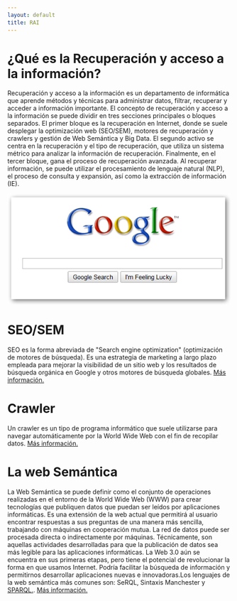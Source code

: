 ```yaml
---
layout: default
title: RAI
---
```

<div id="contact">
  <h1 class="pageTitle">¿Qué es la Recuperación y acceso a la información?</h1>
  <p class="intro">
  Recuperación y acceso a la información es un departamento de informática que aprende métodos y técnicas para administrar datos, filtrar, recuperar y acceder a información importante.
El concepto de recuperación y acceso a la información se puede dividir en tres secciones principales o bloques separados. El primer bloque es la recuperación en Internet, donde se suele desplegar la optimización web (SEO/SEM), motores de recuperación y crawlers y gestión de Web Semántica y Big Data. El segundo activo se centra en la recuperación y el tipo de recuperación, que utiliza un sistema métrico para analizar la información de recuperación. Finalmente, en el tercer bloque, gana el proceso de recuperación avanzada. Al recuperar información, se puede utilizar el procesamiento de lenguaje natural (NLP), el proceso de consulta y expansión, así como la extracción de información (IE).</p>
<p>
<img src="/assets/img/google.jpg" style="display: block; margin-left: auto; margin-right: auto;">
<h1>SEO/SEM</h1>
SEO es la forma abreviada de "Search engine optimization" (optimización de motores de búsqueda). Es una estrategia de marketing a largo plazo empleada para mejorar la visibilidad de un sitio web y los resultados de búsqueda orgánica en Google y otros motores de búsqueda globales. <a href="https://www.tiendanube.com/blog/seo-y-sem/#:~:text=SEO%20es%20por%20search%20engine,marketing%20en%20motores%20de%20b%C3%BAsqueda.">Más información.</a>
<h1>Crawler</h1>
Un crawler es un tipo de programa informático que suele utilizarse para navegar automáticamente por la World Wide Web con el fin de recopilar datos. <a href="https://es.ryte.com/wiki/Crawler">Más información.</a>
<h1>La web Semántica</h1>
La Web Semántica se puede definir como el conjunto de operaciones realizadas en el entorno de la World Wide Web (WWW) para crear tecnologías que publiquen datos que puedan ser leídos por aplicaciones informáticas. Es una extensión de la web actual que permitirá al usuario encontrar respuestas a sus preguntas de una manera más sencilla, trabajando con máquinas en cooperación mutua. La red de datos puede ser procesada directa o indirectamente por máquinas. Técnicamente, son aquellas actividades desarrolladas para que la publicación de datos sea más legible para las aplicaciones informáticas. La Web 3.0 aún se encuentra en sus primeras etapas, pero tiene el potencial de revolucionar la forma en que usamos Internet. Podría facilitar la búsqueda de información y permitirnos desarrollar aplicaciones nuevas e innovadoras.Los lenguajes de la web semántica más comunes son: SeRQL, Sintaxis Manchester y <a href="https://www.recuperacion-acceso-informacion.es/SPARQL/">SPARQL.</a>. <a href="https://www.ceupe.com/blog/que-es-la-la-web-semantica.html">Más información.</a> 
</p>
</div>